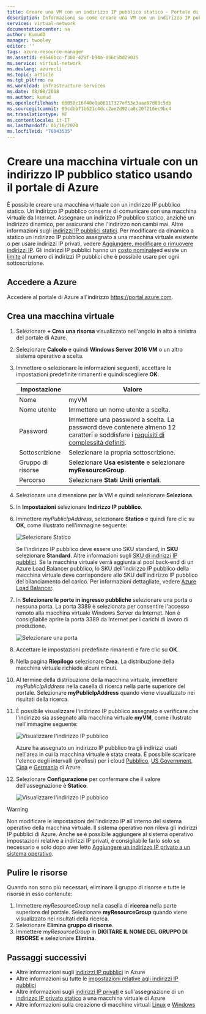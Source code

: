 ```yaml
---
title: Creare una VM con un indirizzo IP pubblico statico - Portale di Azure | Documentazione Microsoft
description: Informazioni su come creare una VM con un indirizzo IP pubblico statico mediante il portale di Azure.
services: virtual-network
documentationcenter: na
author: KumudD
manager: twooley
editor: ''
tags: azure-resource-manager
ms.assetid: e9546bcc-f300-428f-b94a-056c5bd29035
ms.service: virtual-network
ms.devlang: azurecli
ms.topic: article
ms.tgt_pltfrm: na
ms.workload: infrastructure-services
ms.date: 08/08/2018
ms.author: kumud
ms.openlocfilehash: 66050c16f40e0a06117327ef53e3aae87d03c5db
ms.sourcegitcommit: 05cdbb71b621c4dcc2ae2d92ca8c20f216ec9bc4
ms.translationtype: MT
ms.contentlocale: it-IT
ms.lasthandoff: 01/16/2020
ms.locfileid: "76043535"
---
```

# <a name="create-a-virtual-machine-with-a-static-public-ip-address-using-the-azure-portal"></a>Creare una macchina virtuale con un indirizzo IP pubblico statico usando il portale di Azure

È possibile creare una macchina virtuale con un indirizzo IP pubblico statico. Un indirizzo IP pubblico consente di comunicare con una macchina virtuale da Internet. Assegnare un indirizzo IP pubblico statico, anziché un indirizzo dinamico, per assicurarsi che l'indirizzo non cambi mai. Altre informazioni sugli [indirizzi IP pubblici statici](virtual-network-ip-addresses-overview-arm.md#allocation-method). Per modificare da dinamico a statico un indirizzo IP pubblico assegnato a una macchina virtuale esistente o per usare indirizzi IP privati, vedere [Aggiungere, modificare o rimuovere indirizzi IP](virtual-network-network-interface-addresses.md). Gli indirizzi IP pubblici hanno un [costo nominale](https://azure.microsoft.com/pricing/details/ip-addresses)ed esiste un [limite](../azure-resource-manager/management/azure-subscription-service-limits.md?toc=%2fazure%2fvirtual-network%2ftoc.json#azure-resource-manager-virtual-networking-limits) al numero di indirizzi IP pubblici che è possibile usare per ogni sottoscrizione.

## <a name="sign-in-to-azure"></a>Accedere a Azure

Accedere al portale di Azure all'indirizzo https://portal.azure.com.

## <a name="create-a-virtual-machine"></a>Crea una macchina virtuale

1. Selezionare **+ Crea una risorsa** visualizzato nell'angolo in alto a sinistra del portale di Azure.
2. Selezionare **Calcolo** e quindi **Windows Server 2016 VM** o un altro sistema operativo a scelta.
3. Immettere o selezionare le informazioni seguenti, accettare le impostazioni predefinite rimanenti e quindi scegliere **OK**:

    |Impostazione|Valore|
    |---|---|
    |Nome|myVM|
    |Nome utente| Immettere un nome utente a scelta.|
    |Password| Immettere una password a scelta. La password deve contenere almeno 12 caratteri e soddisfare i [requisiti di complessità definiti](../virtual-machines/windows/faq.md?toc=%2fazure%2fvirtual-network%2ftoc.json#what-are-the-password-requirements-when-creating-a-vm).|
    |Sottoscrizione| Selezionare la propria sottoscrizione.|
    |Gruppo di risorse| Selezionare **Usa esistente** e selezionare **myResourceGroup**.|
    |Percorso| Selezionare **Stati Uniti orientali**.|

4. Selezionare una dimensione per la VM e quindi selezionare **Seleziona**.
5. In **Impostazioni** selezionare **Indirizzo IP pubblico**.
6. Immettere *myPublicIpAddress*, selezionare **Statico** e quindi fare clic su **OK**, come illustrato nell'immagine seguente:

   ![Selezionare Statico](./media/virtual-network-deploy-static-pip-arm-portal/select-static.png)

   Se l'indirizzo IP pubblico deve essere uno SKU standard, in **SKU** selezionare **Standard**. Altre informazioni sugli [SKU di indirizzi IP pubblici](virtual-network-ip-addresses-overview-arm.md#sku). Se la macchina virtuale verrà aggiunta al pool back-end di un Azure Load Balancer pubblico, lo SKU dell'indirizzo IP pubblico della macchina virtuale deve corrispondere allo SKU dell'indirizzo IP pubblico del bilanciamento del carico. Per informazioni dettagliate, vedere [Azure Load Balancer](../load-balancer/concepts-limitations.md#skus).

6. In **Selezionare le porte in ingresso pubbliche** selezionare una porta o nessuna porta. La porta 3389 è selezionata per consentire l'accesso remoto alla macchina virtuale Windows Server da Internet. Non è consigliabile aprire la porta 3389 da Internet per i carichi di lavoro di produzione.

   ![Selezionare una porta](./media/virtual-network-deploy-static-pip-arm-portal/select-port.png)

7. Accettare le impostazioni predefinite rimanenti e fare clic su **OK**.
8. Nella pagina **Riepilogo** selezionare **Crea**. La distribuzione della macchina virtuale richiede alcuni minuti.
9. Al termine della distribuzione della macchina virtuale, immettere *myPublicIpAddress* nella casella di ricerca nella parte superiore del portale. Selezionare **myPublicIpAddress** quando viene visualizzato nei risultati della ricerca.
10. È possibile visualizzare l'indirizzo IP pubblico assegnato e verificare che l'indirizzo sia assegnato alla macchina virtuale **myVM**, come illustrato nell'immagine seguente:

    ![Visualizzare l'indirizzo IP pubblico](./media/virtual-network-deploy-static-pip-arm-portal/public-ip-overview.png)

    Azure ha assegnato un indirizzo IP pubblico tra gli indirizzi usati nell'area in cui la macchina virtuale è stata creata. È possibile scaricare l'elenco degli intervalli (prefissi) per i cloud [Pubblico](https://www.microsoft.com/download/details.aspx?id=56519), [US Government](https://www.microsoft.com/download/details.aspx?id=57063), [Cina](https://www.microsoft.com/download/details.aspx?id=57062) e [Germania](https://www.microsoft.com/download/details.aspx?id=57064) di Azure.

11. Selezionare **Configurazione** per confermare che il valore dell'assegnazione è **Statico**.

    ![Visualizzare l'indirizzo IP pubblico](./media/virtual-network-deploy-static-pip-arm-portal/public-ip-configuration.png)

> [!WARNING]
> Non modificare le impostazioni dell'indirizzo IP all'interno del sistema operativo della macchina virtuale. Il sistema operativo non rileva gli indirizzi IP pubblici di Azure. Anche se è possibile aggiungere al sistema operativo impostazioni relative a indirizzi IP privati, è consigliabile farlo solo se necessario e solo dopo aver letto [Aggiungere un indirizzo IP privato a un sistema operativo](virtual-network-network-interface-addresses.md#private).

## <a name="clean-up-resources"></a>Pulire le risorse

Quando non sono più necessari, eliminare il gruppo di risorse e tutte le risorse in esso contenute:

1. Immettere *myResourceGroup* nella casella di **ricerca** nella parte superiore del portale. Selezionare **myResourceGroup** quando viene visualizzato nei risultati della ricerca.
2. Selezionare **Elimina gruppo di risorse**.
3. Immettere *myResourceGroup* in **DIGITARE IL NOME DEL GRUPPO DI RISORSE** e selezionare **Elimina**.

## <a name="next-steps"></a>Passaggi successivi

- Altre informazioni sugli [indirizzi IP pubblici](virtual-network-ip-addresses-overview-arm.md#public-ip-addresses) in Azure
- Altre informazioni su tutte le [impostazioni relative agli indirizzi IP pubblici](virtual-network-public-ip-address.md#create-a-public-ip-address)
- Altre informazioni sugli [indirizzi IP privati](virtual-network-ip-addresses-overview-arm.md#private-ip-addresses) e sull'assegnazione di un [indirizzo IP privato statico](virtual-network-network-interface-addresses.md#add-ip-addresses) a una macchina virtuale di Azure
- Altre informazioni sulla creazione di macchine virtuali [Linux](../virtual-machines/windows/tutorial-manage-vm.md?toc=%2fazure%2fvirtual-network%2ftoc.json) e [Windows](../virtual-machines/windows/tutorial-manage-vm.md?toc=%2fazure%2fvirtual-network%2ftoc.json)